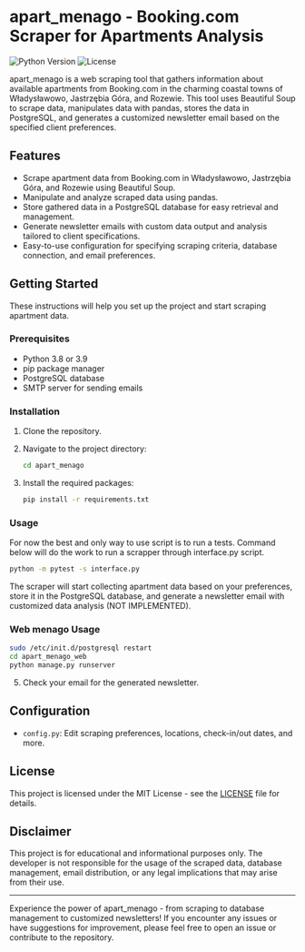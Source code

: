 # apart_menago - Booking.com Scraper for Apartments Analysis

![Python Version](https://img.shields.io/badge/python-3.8%20%7C%203.9-blue)
![License](https://img.shields.io/badge/license-MIT-green)

apart_menago is a web scraping tool that gathers information about available apartments from Booking.com in the charming coastal towns of Władysławowo, Jastrzębia Góra, and Rozewie. This tool uses Beautiful Soup to scrape data, manipulates data with pandas, stores the data in PostgreSQL, and generates a customized newsletter email based on the specified client preferences.

## Features

- Scrape apartment data from Booking.com in Władysławowo, Jastrzębia Góra, and Rozewie using Beautiful Soup.
- Manipulate and analyze scraped data using pandas.
- Store gathered data in a PostgreSQL database for easy retrieval and management.
- Generate newsletter emails with custom data output and analysis tailored to client specifications.
- Easy-to-use configuration for specifying scraping criteria, database connection, and email preferences.

## Getting Started

These instructions will help you set up the project and start scraping apartment data.

### Prerequisites

- Python 3.8 or 3.9
- pip package manager
- PostgreSQL database
- SMTP server for sending emails

### Installation

1. Clone the repository.

2. Navigate to the project directory:

   ```bash
   cd apart_menago
   ```

3. Install the required packages:

   ```bash
   pip install -r requirements.txt
   ```

### Usage

   For now the best and only way to use script is to run a tests. Command below will do the work to run a scrapper through interface.py script.

   ```bash
   python -m pytest -s interface.py
   ```

   The scraper will start collecting apartment data based on your preferences, store it in the PostgreSQL database, and generate a newsletter email with customized data analysis (NOT IMPLEMENTED).

### Web menago Usage

   ```bash
   sudo /etc/init.d/postgresql restart
   cd apart_menago_web
   python manage.py runserver
   ```

5. Check your email for the generated newsletter.

## Configuration

- `config.py`: Edit scraping preferences, locations, check-in/out dates, and more.

## License

This project is licensed under the MIT License - see the [LICENSE](LICENSE) file for details.

## Disclaimer

This project is for educational and informational purposes only. The developer is not responsible for the usage of the scraped data, database management, email distribution, or any legal implications that may arise from their use.

---

Experience the power of apart_menago - from scraping to database management to customized newsletters! If you encounter any issues or have suggestions for improvement, please feel free to open an issue or contribute to the repository.
